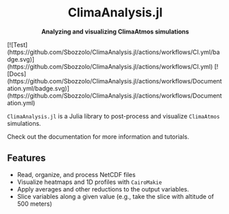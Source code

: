 <h1 align="center">
  ClimaAnalysis.jl
</h1>
<p align="center">
  <strong>Analyzing and visualizing ClimaAtmos simulations</strong>
</p>
[![Test](https://github.com/Sbozzolo/ClimaAnalysis.jl/actions/workflows/CI.yml/badge.svg)](https://github.com/Sbozzolo/ClimaAnalysis.jl/actions/workflows/CI.yml)
[![Docs](https://github.com/Sbozzolo/ClimaAnalysis.jl/actions/workflows/Documentation.yml/badge.svg)](https://github.com/Sbozzolo/ClimaAnalysis.jl/actions/workflows/Documentation.yml)

`ClimaAnalysis.jl` is a Julia library to post-process and visualize `ClimaAtmos`
simulations.

Check out the documentation for more information and tutorials.

## Features

- Read, organize, and process NetCDF files
- Visualize heatmaps and 1D profiles with `CairoMakie`
- Apply averages and other reductions to the output variables.
- Slice variables along a given value (e.g., take the slice with altitude of 500 meters)
